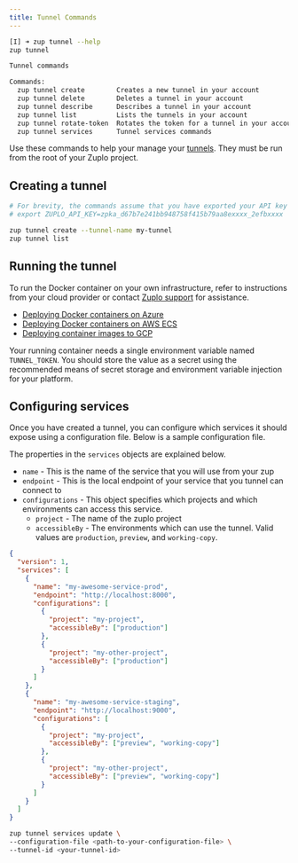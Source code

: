 ```yaml
---
title: Tunnel Commands
---
```


```bash
[I] ➜ zup tunnel --help
zup tunnel

Tunnel commands

Commands:
  zup tunnel create        Creates a new tunnel in your account
  zup tunnel delete        Deletes a tunnel in your account
  zup tunnel describe      Describes a tunnel in your account
  zup tunnel list          Lists the tunnels in your account
  zup tunnel rotate-token  Rotates the token for a tunnel in your account
  zup tunnel services      Tunnel services commands
```

Use these commands to help your manage your
[tunnels](../articles/secure-tunnel.md). They must be run from the root of your
Zuplo project.

## Creating a tunnel

```bash
# For brevity, the commands assume that you have exported your API key as an environment variable,
# export ZUPLO_API_KEY=zpka_d67b7e241bb948758f415b79aa8exxxx_2efbxxxx

zup tunnel create --tunnel-name my-tunnel
zup tunnel list
```

## Running the tunnel

To run the Docker container on your own infrastructure, refer to instructions
from your cloud provider or contact [Zuplo support](mailto:support@zuplo.com)
for assistance.

- [Deploying Docker containers on Azure](https://docs.microsoft.com/en-us/learn/modules/run-docker-with-azure-container-instances/)
- [Deploying Docker containers on AWS ECS](https://docs.aws.amazon.com/AmazonECS/latest/userguide/getting-started.html)
- [Deploying container images to GCP](https://cloud.google.com/compute/docs/containers/deploying-containers)

Your running container needs a single environment variable named `TUNNEL_TOKEN`.
You should store the value as a secret using the recommended means of secret
storage and environment variable injection for your platform.

## Configuring services

Once you have created a tunnel, you can configure which services it should
expose using a configuration file. Below is a sample configuration file.

The properties in the `services` objects are explained below.

- `name` - This is the name of the service that you will use from your zup
- `endpoint` - This is the local endpoint of your service that you tunnel can
  connect to
- `configurations` - This object specifies which projects and which environments
  can access this service.
  - `project` - The name of the zuplo project
  - `accessibleBy` - The environments which can use the tunnel. Valid values are
    `production`, `preview`, and `working-copy`.

```json title="tunnel-config.json"
{
  "version": 1,
  "services": [
    {
      "name": "my-awesome-service-prod",
      "endpoint": "http://localhost:8000",
      "configurations": [
        {
          "project": "my-project",
          "accessibleBy": ["production"]
        },
        {
          "project": "my-other-project",
          "accessibleBy": ["production"]
        }
      ]
    },
    {
      "name": "my-awesome-service-staging",
      "endpoint": "http://localhost:9000",
      "configurations": [
        {
          "project": "my-project",
          "accessibleBy": ["preview", "working-copy"]
        },
        {
          "project": "my-other-project",
          "accessibleBy": ["preview", "working-copy"]
        }
      ]
    }
  ]
}
```

```bash
zup tunnel services update \
--configuration-file <path-to-your-configuration-file> \
--tunnel-id <your-tunnel-id>
```
